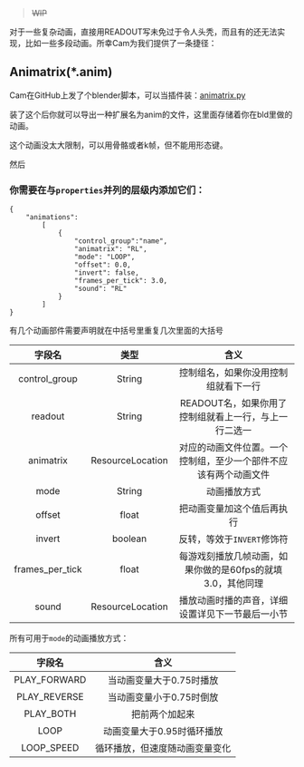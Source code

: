 >~~WIP~~

对于一些复杂动画，直接用READOUT写未免过于令人头秃，而且有的还无法实现，比如一些多段动画。所幸Cam为我们提供了一条捷径：

## Animatrix(*.anim)

Cam在GitHub上发了个blender脚本，可以当插件装：[animatrix.py](https://github.com/TeamOpenIndustry/ImmersiveRailroading/blob/master/animatrix.py)

装了这个后你就可以导出一种扩展名为anim的文件，这里面存储着你在bld里做的动画。

这个动画没太大限制，可以用骨骼或者k帧，但不能用形态键。

然后
### 你需要在与`properties`并列的层级内添加它们：
```
{
    "animations":
        [
            {
                "control_group":"name",
                "animatrix": "RL",
                "mode": "LOOP",
                "offset": 0.0,
                "invert": false,
                "frames_per_tick": 3.0,
                "sound": "RL"
            }
        ]
}
```

有几个动画部件需要声明就在中括号里重复几次里面的大括号

|       字段名       |        类型        |                	含义                |
|:---------------:|:----------------:|:---------------------------------:|
|  control_group  |      String      |        控制组名，如果你没用控制组就看下一行         |
|     readout     |      String      |  READOUT名，如果你用了控制组就看上一行，与上一行二选一   |
|    animatrix    | ResourceLocation | 对应的动画文件位置。一个控制组，至少一个部件不应该有两个动画文件  |
|      mode       |      String      |              动画播放方式               |
|     offset      |      float       |           把动画变量加这个值后再执行           |
|     invert      |     boolean      |         反转，等效于`INVERT`修饰符         |
| frames_per_tick |      float       | 每游戏刻播放几帧动画，如果你做的是60fps的就填3.0，其他同理 |
|      sound      | ResourceLocation |     播放动画时播的声音，详细设置详见下一节最后一小节      |

所有可用于`mode`的动画播放方式：

|     字段名      |       	含义       |
|:------------:|:---------------:|
| PLAY_FORWARD | 当动画变量大于0.75时播放  |
| PLAY_REVERSE | 当动画变量小于0.75时倒放  |
|  PLAY_BOTH   |     把前两个加起来     |
|     LOOP     | 动画变量大于0.95时循环播放 |
|  LOOP_SPEED  | 循环播放，但速度随动画变量变化 |


